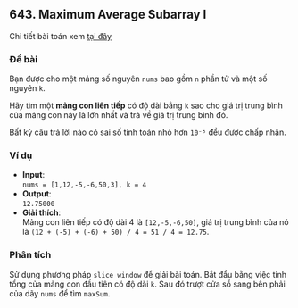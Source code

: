 ## 643. Maximum Average Subarray I

Chi tiết bài toán xem [tại đây](https://leetcode.com/problems/maximum-average-subarray-i/description)

### Đề bài

Bạn được cho một mảng số nguyên `nums` bao gồm `n` phần tử và một số nguyên `k`.

Hãy tìm một **mảng con liên tiếp** có độ dài bằng `k` sao cho giá trị trung bình của mảng con này là lớn nhất và trả về giá trị trung bình đó.

Bất kỳ câu trả lời nào có sai số tính toán nhỏ hơn `10⁻⁵` đều được chấp nhận.

### Ví dụ
- **Input**:  
  `nums = [1,12,-5,-6,50,3], k = 4`
- **Output**:  
  `12.75000`
- **Giải thích**:  
  Mảng con liên tiếp có độ dài 4 là `[12,-5,-6,50]`, giá trị trung bình của nó là `(12 + (-5) + (-6) + 50) / 4 = 51 / 4 = 12.75`.

### Phân tích
Sử dụng phương pháp `slice window` để giải bài toán.
Bắt đầu bằng việc tính tổng của mảng con đầu tiên có độ dài `k`.
Sau đó trượt cửa sổ sang bên phải của dãy `nums` để tìm `maxSum`. 
